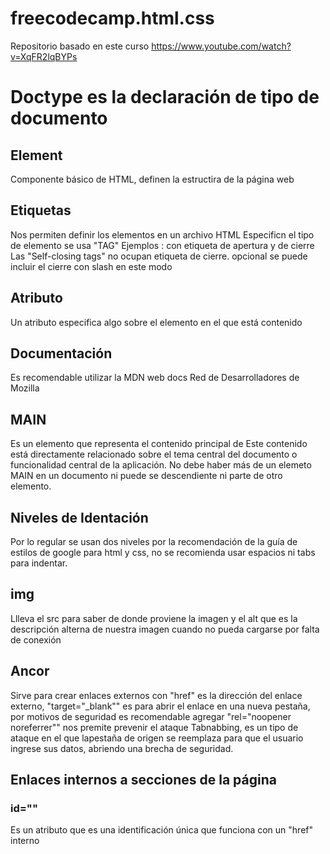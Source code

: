 # freecodecamp.html.css
Repositorio basado en este curso https://www.youtube.com/watch?v=XqFR2lqBYPs

# Doctype es la declaración de tipo de documento #
## Element ##
Componente básico de HTML, definen la estructira de la página web
## Etiquetas ## 
Nos permiten definir los elementos en un archivo HTML 
Especificn el tipo de elemento se usa "TAG"
Ejemplos : <head> </head> con etiqueta de apertura y de cierre 
Las "Self-closing tags" no ocupan etiqueta de cierre. 
opcional se puede incluir el cierre con slash en este modo <img/>
## Atributo ##
Un atributo especifica algo sobre el elemento en el que está contenido 
## Documentación ## 
Es recomendable utilizar la MDN web docs  Red de Desarrolladores de Mozilla 
## MAIN ##
Es un elemento que representa el contenido principal de <body> Este contenido está directamente relacionado sobre el tema central del documento o funcionalidad central de la aplicación. No debe haber más de un elemeto MAIN en un documento ni puede se descendiente ni parte de otro elemento. 
## Niveles de Identación ##
Por lo regular se usan dos niveles por la recomendación de la guía de estilos de google para html y css, no se recomienda usar espacios ni tabs para indentar. 
## img ##
  Llleva el src para saber de donde proviene la imagen y el alt que es la descripción alterna de nuestra imagen cuando no pueda cargarse por falta de conexión 
 ## Ancor ##
  Sirve para crear enlaces externos con <a>
  "href" es la dirección del enlace externo, "target="_blank"" es para abrir el enlace en una nueva pestaña, por motivos de seguridad es recomendable agregar "rel="noopener noreferrer"" nos premite prevenir el ataque Tabnabbing, es un tipo de ataque en el que lapestaña de origen se reemplaza para que el usuario ingrese sus datos, abriendo una brecha de seguridad. 
  ## Enlaces internos a secciones de la página ##
  ### id="" ### 
  Es un atributo que es una identificación única que funciona con un "href" interno
 ## 
  
